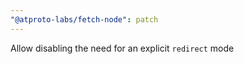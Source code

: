 ```yaml
---
"@atproto-labs/fetch-node": patch
---
```


Allow disabling the need for an explicit `redirect` mode
